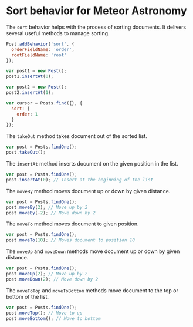 # Sort behavior for Meteor Astronomy

The `sort` behavior helps with the process of sorting documents. It delivers several useful methods to manage sorting.

```js
Post.addBehavior('sort', {
  orderFieldName: 'order',
  rootFieldName: 'root'
});

var post1 = new Post();
post1.insertAt(0);

var post2 = new Post();
post2.insertAt(1);

var cursor = Posts.find({}, {
  sort: {
    order: 1
  }
});
```

The `takeOut` method takes document out of the sorted list.

```js
var post = Posts.findOne();
post.takeOut();
```

The `insertAt` method inserts document on the given position in the list.

```js
var post = Posts.findOne();
post.insertAt(0); // Insert at the beginning of the list
```

The `moveBy` method moves document up or down by given distance.

```js
var post = Posts.findOne();
post.moveBy(2); // Move up by 2
post.moveBy(-2); // Move down by 2
```

The `moveTo` method moves document to given position.

```js
var post = Posts.findOne();
post.moveTo(10); // Moves document to position 10
```

The `moveUp` and `moveDown` methods move document up or down by given distance.

```js
var post = Posts.findOne();
post.moveUp(2); // Move up by 2
post.moveDown(2); // Move down by 2
```

The `moveToTop` and `moveToBottom` methods move document to the top or bottom of the list.

```js
var post = Posts.findOne();
post.moveTop(); // Move to up
post.moveBottom(); // Move to bottom
```
